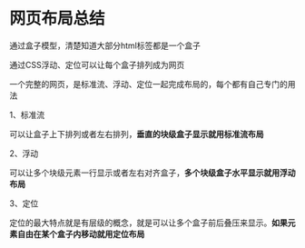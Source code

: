 # 网页布局总结

通过盒子模型，清楚知道大部分html标签都是一个盒子

通过CSS浮动、定位可以让每个盒子排列成为网页

一个完整的网页，是标准流、浮动、定位一起完成布局的，每个都有自己专门的用法

1、标准流

可以让盒子上下排列或者左右排列，**垂直的块级盒子显示就用标准流布局**

2、浮动

可以让多个块级元素一行显示或者左右对齐盒子，**多个块级盒子水平显示就用浮动布局**

3、定位

定位的最大特点就是有层级的概念，就是可以让多个盒子前后叠压来显示。**如果元素自由在某个盒子内移动就用定位布局**

